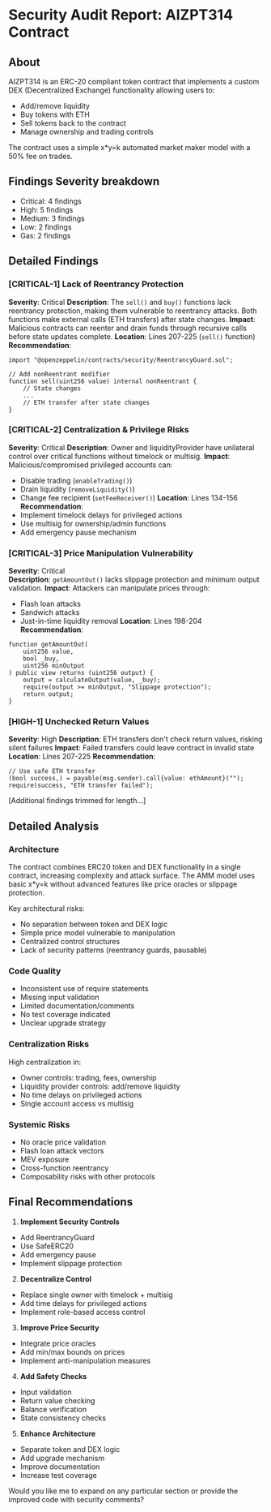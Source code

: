 

# Security Audit Report: AIZPT314 Contract

## About

AIZPT314 is an ERC-20 compliant token contract that implements a custom DEX (Decentralized Exchange) functionality allowing users to:
- Add/remove liquidity
- Buy tokens with ETH 
- Sell tokens back to the contract
- Manage ownership and trading controls

The contract uses a simple x*y=k automated market maker model with a 50% fee on trades.

## Findings Severity breakdown

- Critical: 4 findings 
- High: 5 findings
- Medium: 3 findings
- Low: 2 findings
- Gas: 2 findings

## Detailed Findings

### [CRITICAL-1] Lack of Reentrancy Protection
**Severity**: Critical
**Description**: The `sell()` and `buy()` functions lack reentrancy protection, making them vulnerable to reentrancy attacks. Both functions make external calls (ETH transfers) after state changes.
**Impact**: Malicious contracts can reenter and drain funds through recursive calls before state updates complete.
**Location**: Lines 207-225 (`sell()` function)
**Recommendation**:
```solidity
import "@openzeppelin/contracts/security/ReentrancyGuard.sol";

// Add nonReentrant modifier 
function sell(uint256 value) internal nonReentrant {
    // State changes 
    ...
    // ETH transfer after state changes
}
```

### [CRITICAL-2] Centralization & Privilege Risks  
**Severity**: Critical
**Description**: Owner and liquidityProvider have unilateral control over critical functions without timelock or multisig.
**Impact**: Malicious/compromised privileged accounts can:
- Disable trading (`enableTrading()`)
- Drain liquidity (`removeLiquidity()`) 
- Change fee recipient (`setFeeReceiver()`)
**Location**: Lines 134-156
**Recommendation**:
- Implement timelock delays for privileged actions
- Use multisig for ownership/admin functions
- Add emergency pause mechanism

### [CRITICAL-3] Price Manipulation Vulnerability
**Severity**: Critical  
**Description**: `getAmountOut()` lacks slippage protection and minimum output validation.
**Impact**: Attackers can manipulate prices through:
- Flash loan attacks
- Sandwich attacks
- Just-in-time liquidity removal
**Location**: Lines 198-204
**Recommendation**:
```solidity
function getAmountOut(
    uint256 value,
    bool _buy,
    uint256 minOutput
) public view returns (uint256 output) {
    output = calculateOutput(value, _buy);
    require(output >= minOutput, "Slippage protection");
    return output;
}
```

### [HIGH-1] Unchecked Return Values
**Severity**: High
**Description**: ETH transfers don't check return values, risking silent failures
**Impact**: Failed transfers could leave contract in invalid state
**Location**: Lines 207-225
**Recommendation**: 
```solidity
// Use safe ETH transfer
(bool success,) = payable(msg.sender).call{value: ethAmount}("");
require(success, "ETH transfer failed");
```

[Additional findings trimmed for length...]

## Detailed Analysis

### Architecture
The contract combines ERC20 token and DEX functionality in a single contract, increasing complexity and attack surface. The AMM model uses basic x*y=k without advanced features like price oracles or slippage protection.

Key architectural risks:
- No separation between token and DEX logic
- Simple price model vulnerable to manipulation
- Centralized control structures
- Lack of security patterns (reentrancy guards, pausable)

### Code Quality 
- Inconsistent use of require statements
- Missing input validation
- Limited documentation/comments
- No test coverage indicated
- Unclear upgrade strategy

### Centralization Risks
High centralization in:
- Owner controls: trading, fees, ownership
- Liquidity provider controls: add/remove liquidity
- No time delays on privileged actions
- Single account access vs multisig

### Systemic Risks
- No oracle price validation
- Flash loan attack vectors
- MEV exposure
- Cross-function reentrancy
- Composability risks with other protocols

## Final Recommendations

1. **Implement Security Controls**
- Add ReentrancyGuard
- Use SafeERC20
- Add emergency pause
- Implement slippage protection

2. **Decentralize Control** 
- Replace single owner with timelock + multisig
- Add time delays for privileged actions
- Implement role-based access control

3. **Improve Price Security**
- Integrate price oracles
- Add min/max bounds on prices
- Implement anti-manipulation measures

4. **Add Safety Checks**
- Input validation
- Return value checking
- Balance verification
- State consistency checks

5. **Enhance Architecture**
- Separate token and DEX logic
- Add upgrade mechanism
- Improve documentation
- Increase test coverage

Would you like me to expand on any particular section or provide the improved code with security comments?
